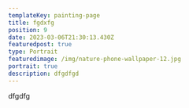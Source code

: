 ```yaml
---
templateKey: painting-page
title: fgdxfg
position: 9
date: 2023-03-06T21:30:13.430Z
featuredpost: true
type: Portrait
featuredimage: /img/nature-phone-wallpaper-12.jpg
portrait: true
description: dfgdfgd
---
```

dfgdfg
